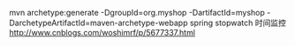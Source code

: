  mvn archetype:generate -DgroupId=org.myshop -DartifactId=myshop -DarchetypeArtifactId=maven-archetype-webapp
 spring stopwatch  时间监控  http://www.cnblogs.com/woshimrf/p/5677337.html

